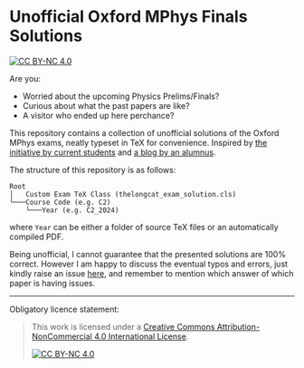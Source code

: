 # Unofficial Oxford MPhys Finals Solutions
[![CC BY-NC 4.0][cc-by-nc-shield]][cc-by-nc]

Are you:
- Worried about the upcoming Physics Prelims/Finals?
- Curious about what the past papers are like?
- A visitor who ended up here perchance?

This repository contains a collection of unofficial solutions of the Oxford MPhys exams, neatly typeset in TeX for convenience.
Inspired by [the initiative by current students](https://drive.google.com/drive/folders/1OZb9W9EgwbjtaeoD2Q31E9e0S4R3wQVG) and [a blog by an alumnus](https://liziyan1117.com/page/).

The structure of this repository is as follows:
```
Root
│   Custom Exam TeX Class (thelongcat_exam_solution.cls)
└───Course Code (e.g. C2)
    └───Year (e.g. C2_2024)
```
where ```Year``` can be either a folder of source TeX files or an automatically compiled PDF.

Being unofficial, I cannot guarantee that the presented solutions are 100% correct.
However I am happy to discuss the eventual typos and errors, just kindly raise an issue [here](https://github.com/thelongcatz/Oxford-MPhys-Exam-Solutions/issues), and remember to mention which answer of which paper is having issues.

---

Obligatory licence statement:
> This work is licensed under a
> [Creative Commons Attribution-NonCommercial 4.0 International License][cc-by-nc].
>
> [![CC BY-NC 4.0][cc-by-nc-image]][cc-by-nc]

[cc-by-nc]: https://creativecommons.org/licenses/by-nc/4.0/
[cc-by-nc-image]: https://licensebuttons.net/l/by-nc/4.0/88x31.png
[cc-by-nc-shield]: https://img.shields.io/badge/License-CC%20BY--NC%204.0-lightgrey.svg
